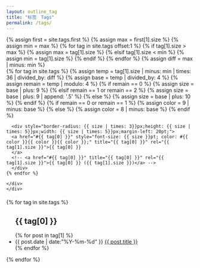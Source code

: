 ```yaml
---
layout: outline_tag
title: "标签　Tags"
permalink: /tags/
---
```


<div id='tag_cloud' style="height: auto;">
{% assign first = site.tags.first %}
{% assign max = first[1].size %}
{% assign min = max %}
{% for tag in site.tags offset:1 %}
  {% if tag[1].size > max %}
    {% assign max = tag[1].size %}
  {% elsif tag[1].size < min %}
    {% assign min = tag[1].size %}
  {% endif %}
{% endfor %}
{% assign diff = max | minus: min %}


<style>

.cpanel div.icon div{-moz-transition-duration: 0.8s;background-color: #FFFFFF;background-position: -30px 50%;border: 1px solid #CCCCCC;color: #565656;display: block;float: left;text-align:center;text-indent:0;}
.cpanel div.icon span:hover{border:1px solid blue;}
</style>


<div class="cpanel" style="width: 100%;height: 400px;">
<!-- {{ max  | times: site.tags.size }}px -->
    <div class="icon">
    {% for tag in site.tags %}
      {% assign temp = tag[1].size | minus: min | times: 36 | divided_by: diff %}
      {% assign base = temp | divided_by: 4 %}
      {% assign remain = temp | modulo: 4 %}
      {% if remain == 0 %}
        {% assign size = base | plus: 9 %}
      {% elsif remain == 1 or remain == 2 %}
        {% assign size = base | plus: 9 | append: '.5' %}
      {% else %}
        {% assign size = base | plus: 10 %}
      {% endif %}
      {% if remain == 0 or remain == 1 %}
        {% assign color = 9 | minus: base %}
      {% else %}
        {% assign color = 8 | minus: base %}
      {% endif %}

      <div style="border-radius: {{ size | times: 3}}px;height: {{ size | times: 5}}px;width: {{ size | times: 5}}px;margin-left: 20pt;">
      <a href="#{{ tag[0] }}" style="font-size: {{ size }}pt; color: #{{ color }}{{ color }}{{ color }};" title="{{ tag[0] }}" rel="{{ tag[1].size }}">{{ tag[0] }}
      </a>
      <!-- <a href="#{{ tag[0] }}" title="{{ tag[0] }}" rel="{{ tag[1].size }}">{{ tag[0] }} ({{ tag[1].size }})</a> -->
      </div>
    {% endfor %}

    </div>
    </div>
</div>

<div style="width:100%;height: auto;margin-top:20px;">
{% for tag in site.tags %}
<ul class="listing">
  <h2  id="{{ tag[0] }}">{{ tag[0] }} </h2>
{% for post in tag[1] %}
  <li class="listing-item">
  <time datetime="{{ post.date | date:"%Y-%m-%d" }}">{{ post.date | date:"%Y-%m-%d" }}</time>
  <a href="{{ site.url }}{{ post.url }}" title="{{ post.title }}">{{ post.title }}</a>
  </li>
{% endfor %}
</ul>
{% endfor %}
</div>
